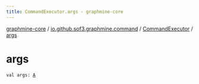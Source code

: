 ```yaml
---
title: CommandExecutor.args - graphmine-core
---
```


[graphmine-core](../../index.html) / [io.github.sof3.graphmine.command](../index.html) / [CommandExecutor](index.html) / [args](./args.html)

# args

`val args: `[`A`](index.html#A)